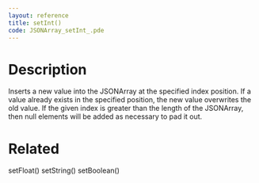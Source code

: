 ```yaml
---
layout: reference
title: setInt()
code: JSONArray_setInt_.pde
---
```


# Description

Inserts a new value into the JSONArray at the specified index position. If a value already exists in the specified position, the new value overwrites the old value. If the given index is greater than the length of the JSONArray, then null elements will be added as necessary to pad it out.

# Related

setFloat()
setString()
setBoolean()
